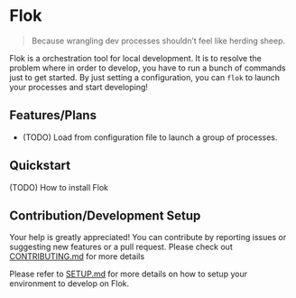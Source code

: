 # Flok

> Because wrangling dev processes shouldn’t feel like herding sheep.

Flok is a orchestration tool for local development. It is to resolve the problem
where in order to develop, you have to run a bunch of commands just to get
started. By just setting a configuration, you can `flok` to launch your
processes and start developing!

## Features/Plans

- (TODO) Load from configuration file to launch a group of processes.

## Quickstart

(TODO) How to install Flok

## Contribution/Development Setup

Your help is greatly appreciated! You can contribute by reporting issues or
suggesting new features or a pull request. Please check out
[CONTRIBUTING.md](./CONTRIBUTING.md) for more details

Please refer to [SETUP.md](./SETUP.md) for more details on how to setup your
environment to develop on Flok.
